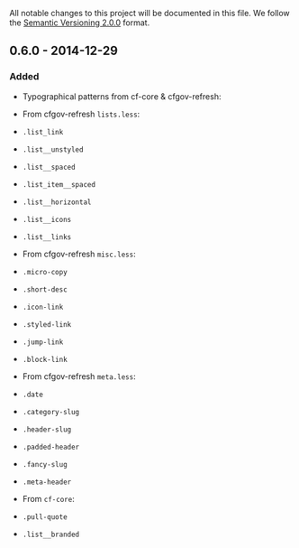All notable changes to this project will be documented in this file.
We follow the [Semantic Versioning 2.0.0](http://semver.org/) format.

## 0.6.0 - 2014-12-29

### Added
- Typographical patterns from cf-core & cfgov-refresh:
    
- From cfgov-refresh `lists.less`:
- `.list_link`
- `.list__unstyled`
- `.list__spaced`
- `.list_item__spaced`
- `.list__horizontal`
- `.list__icons`
- `.list__links`

- From cfgov-refresh `misc.less`:
- `.micro-copy`
- `.short-desc`
- `.icon-link`
- `.styled-link`
- `.jump-link`
- `.block-link `

- From cfgov-refresh `meta.less`:
- `.date`
- `.category-slug`
- `.header-slug`
- `.padded-header`
- `.fancy-slug`
- `.meta-header`

- From `cf-core`:
- `.pull-quote`
- `.list__branded`


